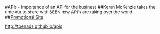 #APIs - Importance of an API for the business
##Keran McKenzie takes the time out to share with SEEK how API's are taking over the world 
##[Promotional Site](http://tbenade.github.io/amipromo)

http://tbenade.github.io/apis

